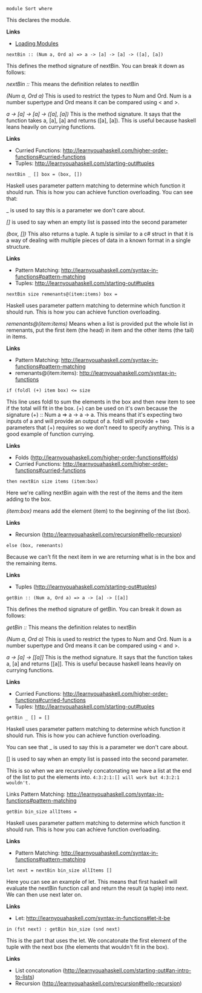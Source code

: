 ```
module Sort where
```

This declares the module.

**Links**
* [Loading Modules](http://learnyouahaskell.com/modules#loading-modules)

```
nextBin	:: (Num a, Ord a) => a -> [a] -> [a] -> ([a], [a])
```

This defines the method signature of nextBin. You can break it down as follows:

_nextBin ::_ This means the definition relates to nextBin
		
_(Num a, Ord a)_ This is used to restrict the types to Num and Ord. Num is a number supertype and Ord means it can be compared using < and >.

_a -> [a] -> [a] -> ([a], [a])_ This is the method signature. It says that the function takes a, [a], [a] and returns ([a], [a]). This is useful because haskell leans heavily on currying functions.

**Links**
* Curried Functions: http://learnyouahaskell.com/higher-order-functions#curried-functions
* Tuples: http://learnyouahaskell.com/starting-out#tuples

```
nextBin _ [] box = (box, [])
```

Haskell uses parameter pattern matching to determine which function it should run. This is how you can achieve function overloading. You can see that:

_ is used to say this is a parameter we don't care about.

_[]_ is used to say when an empty list is passed into the second parameter

_(box, [])_ This also returns a tuple. A tuple is similar to a c# struct in that it is a way of dealing with multiple pieces of data in a known format in a single structure.

**Links**
* Pattern Matching: http://learnyouahaskell.com/syntax-in-functions#pattern-matching
* Tuples: http://learnyouahaskell.com/starting-out#tuples

```
nextBin size remenants@(item:items) box = 
```

Haskell uses parameter pattern matching to determine which function it should run. This is how you can achieve function overloading.

_remenants@(item:items)_ Means when a list is provided put the whole list in remenants, put the first item (the head) in item and the other items (the tail) in items.

**Links**
* Pattern Matching: http://learnyouahaskell.com/syntax-in-functions#pattern-matching
* remenants@(item:items): http://learnyouahaskell.com/syntax-in-functions

```
if (foldl (+) item box) <= size
```

This line uses foldl to sum the elements in the box and then new item to see if the total will fit in the box.
(+) can be used on it's own because the signature (+) :: Num a => a -> a -> a. This means that it's expecting two inputs of a and will provide an output of a. foldl will provide + two parameters that (+) requires so we don't need to specify anything. This is a good example of function currying.

**Links**
* Folds (http://learnyouahaskell.com/higher-order-functions#folds)
* Curried Functions: http://learnyouahaskell.com/higher-order-functions#curried-functions

```
then nextBin size items (item:box)
```

Here we're calling nextBin again with the rest of the items and the item adding to the box.

_(item:box)_ means add the element (item) to the beginning of the list (box).

**Links**
* Recursion (http://learnyouahaskell.com/recursion#hello-recursion) 

```
else (box, remenants)
```

Because we can't fit the next item in we are returning what is in the box and the remaining items.

**Links**
* Tuples (http://learnyouahaskell.com/starting-out#tuples)

```
getBin :: (Num a, Ord a) => a -> [a] -> [[a]]
```

This defines the method signature of getBin. You can break it down as follows:

_getBin ::_ This means the definition relates to nextBin

_(Num a, Ord a)_ This is used to restrict the types to Num and Ord. Num is a number supertype and Ord means it can be compared using < and >.

_a -> [a] -> [[a]]_ This is the method signature. It says that the function takes a, [a] and returns [[a]]. This is useful because haskell leans heavily on currying functions.

**Links**
* Curried Functions: http://learnyouahaskell.com/higher-order-functions#curried-functions
* Tuples: http://learnyouahaskell.com/starting-out#tuples

```
getBin _ [] = []
```

Haskell uses parameter pattern matching to determine which function it should run. This is how you can achieve function overloading.

You can see that _ is used to say this is a parameter we don't care about.

[] is used to say when an empty list is passed into the second parameter.

This is so when we are recursively concatonating we have a list at the end of the list to put the elements into.
```4:3:2:1:[] will work but 4:3:2:1 wouldn't.```

Links
	Pattern Matching: http://learnyouahaskell.com/syntax-in-functions#pattern-matching

```
getBin bin_size allItems = 
```

Haskell uses parameter pattern matching to determine which function it should run. This is how you can achieve function overloading.

**Links**
* Pattern Matching: http://learnyouahaskell.com/syntax-in-functions#pattern-matching

```
let next = nextBin bin_size	allItems []
```

Here you can see an example of let. This means that first haskell will evaluate the nextBin function call and return the result (a tuple) into next. We can then use next later on.

**Links**
* Let: http://learnyouahaskell.com/syntax-in-functions#let-it-be

```
in (fst next) : getBin bin_size (snd next)
```

This is the part that uses the let.
We concatonate the first element of the tuple with the next box (the elements that wouldn't fit in the box).

**Links**
* List concatonation (http://learnyouahaskell.com/starting-out#an-intro-to-lists)
* Recursion (http://learnyouahaskell.com/recursion#hello-recursion)
